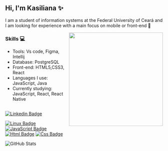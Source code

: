 ## Hi, I'm Kasiliana :sparkles:

I am a student of information systems at the Federal University of Ceará and I am looking for experience with a main focus on mobile or front-end :book: 

  <img align="right" width="300" src="https://i2.wp.com/allhtaccess.info/wp-content/uploads/2018/03/programming.gif?fit=1281%2C716&ssl=1" />

### Skills :computer: 

  * Tools: Vs code, Figma, Intellij
  * Database: PostgreSQL 
  * Front-end: HTML5,CSS3, React
  * Languages I use: JavaScript, Java 
  * Currently studying: JavaScript, React, React Native



##
 [![Linkedin Badge](https://img.shields.io/badge/LinkedIn-0077B5?style=for-the-badge&logo=linkedin&logoColor=white&link=https://www.linkedin.com/in/kasiliana-oliveira/)](https://www.linkedin.com/in/kasiliana-oliveira/)
 
 [![Linux Badge](https://img.shields.io/badge/Linux-FCC624?style=for-the-badge&logo=linux&logoColor=black&link=https://github.com/kasilianaoliveira)](https://github.com/kasilianaoliveira)
 [![JavaScript Badge](https://img.shields.io/badge/JavaScript-F7DF1E?style=for-the-badge&logo=javascript&logoColor=black&link=https://github.com/kasilianaoliveira)](https://github.com/kasilianaoliveira)
 [![Html Badge](https://img.shields.io/badge/HTML5-E34F26?style=for-the-badge&logo=html5&logoColor=white&link=https://github.com/kasilianaoliveira)](https://github.com/kasilianaoliveira)
 [![Css Badge](https://img.shields.io/badge/CSS3-1572B6?style=for-the-badge&logo=css3&logoColor=white&link=https://github.com/kasilianaoliveira)](https://github.com/kasilianaoliveira)
 
 ![GitHub Stats](https://github-readme-stats.vercel.app/api?username=kasilianaoliveira&show_icons=true)
 <!--[![kasilianaoliveira](https://github-readme-stats.vercel.app/api/top-langs/?username=kasilianaoliveira&hide=html&layout=compact&theme=radical)](https://github.com/kasilianaoliveira/)
-->

 
<!--[![Gmail Badge](https://img.shields.io/badge/Gmail-D14836?style=for-the-badge&logo=gmail&logoColor=white&link=https://mail.google.com/mail/u/0/#inbox)](https://mail.google.com/mail/u/0/#inbox)
-->
